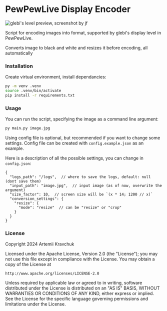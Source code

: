 # PewPewLive Display Encoder

![glebi's level preview, screenshot by jf](https://jpcdn.it/img/871568d0f51c32374273aaa9524671ad.png)

Script for encoding images into format, supported by glebi's display level in PewPewLive.

Converts image to black and white and resizes it before encoding, all automatically

### Installation

Create virtual environment, install dependancies:

```bash
py -m venv .venv
source .venv/bin/activate
pip install -r requirements.txt
```

### Usage

You can run the script, specifying the image as a command line argument:

```bash
py main.py image.jpg
```

Using config file is optional, but recommended if you want to change some settings. Config file can be created with `config.example.json` as an example.

Here is a description of all the possible settings, you can change in `config.json`:

```json5
{
  "logs_path": "/logs",  // where to save the logs, default: null (dont save them)
  "input_path": "image.jpg",  // input image (as of now, overwrite the argument)
  "size_factor": 10,  // screen size will be `(x * 14; 1200 // x)`
  "conversion_settings": {
    "resize": {
      "mode": "resize"  // can be "resize" or "crop"
    }
  }
}
```

### License

Copyright 2024 Artemii Kravchuk

Licensed under the Apache License, Version 2.0 (the "License");
you may not use this file except in compliance with the License.
You may obtain a copy of the License at

    http://www.apache.org/licenses/LICENSE-2.0

Unless required by applicable law or agreed to in writing, software
distributed under the License is distributed on an "AS IS" BASIS,
WITHOUT WARRANTIES OR CONDITIONS OF ANY KIND, either express or implied.
See the License for the specific language governing permissions and
limitations under the License.
